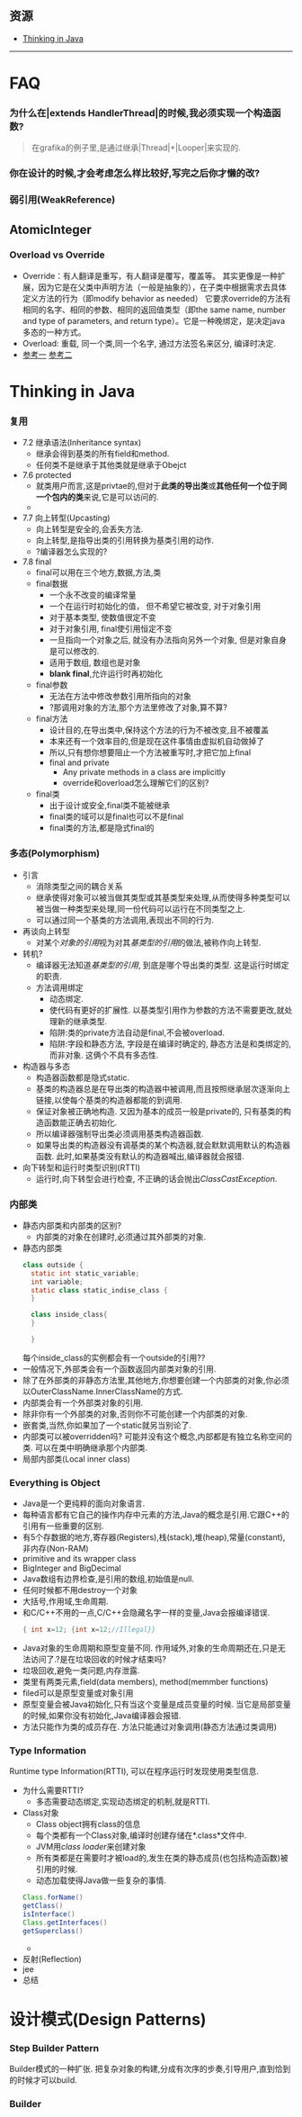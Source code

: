 ## 资源
- [Thinking in Java](http://sd.blackball.lv/library/Thinking_in_Java_4th_edition.pdf)

---
# FAQ

### 为什么在|extends HandlerThread|的时候,我必须实现一个构造函数?
>在grafika的例子里,是通过继承|Thread|+|Looper|来实现的.

### 你在设计的时候,才会考虑怎么样比较好,写完之后你才懒的改?

### 弱引用(WeakReference)

## AtomicInteger

### Overload vs Override
* Override：有人翻译是重写，有人翻译是覆写，覆盖等。
  其实更像是一种扩展，因为它是在父类中声明方法（一般是抽象的），在子类中根据需求去具体定义方法的行为（即modify behavior as needed）
  它要求override的方法有相同的名字、相同的参数、相同的返回值类型（即the same name, number and type of parameters, and return type）。它是一种晚绑定，是决定java多态的一种方式。
* Overload: 重载, 同一个类,同一个名字, 通过方法签名来区分, 编译时决定.
* [参考一](https://users.soe.ucsc.edu/~charlie/book/notes/chap7/sld012.htm)
  [参考二](http://www.programcreek.com/2009/02/overriding-and-overloading-in-java-with-examples/)

# Thinking in Java

### 复用
* 7.2 继承语法(Inheritance syntax)
  * 继承会得到基类的所有field和method.
  * 任何类不是继承于其他类就是继承于Obejct
* 7.6 protected
  * 就类用户而言,这是privtae的,但对于**此类的导出类**或**其他任何一个位于同一个包内的类**来说,它是可以访问的.
  * 
* 7.7 向上转型(Upcasting)
  * 向上转型是安全的,会丢失方法.
  * 向上转型,是指导出类的引用转换为基类引用的动作.
  * ?编译器怎么实现的?
* 7.8 final
  * final可以用在三个地方,数据,方法,类
  * final数据
    * 一个永不改变的编译常量 
    * 一个在运行时初始化的值， 但不希望它被改变, 对于对象引用
    * 对于基本类型, 使数值很定不变
    * 对于对象引用, final使引用恒定不变
    * 一旦指向一个对象之后, 就没有办法指向另外一个对象, 但是对象自身是可以修改的.
    * 适用于数组, 数组也是对象
    * **blank final**,允许运行时再初始化
  * final参数
    * 无法在方法中修改参数引用所指向的对象
    * ?那调用对象的方法,那个方法里修改了对象,算不算?
  * final方法
    * 设计目的,在导出类中,保持这个方法的行为不被改变,且不被覆盖
    * 本来还有一个效率目的,但是现在这件事情由虚拟机自动做掉了
    * 所以,只有想你想要阻止一个方法被重写时,才把它加上final
    * final and private
      * Any private methods in a class are implicitly 
      * override和overload怎么理解它们的区别?
  * final类
    * 出于设计或安全,final类不能被继承
    * final类的域可以是final也可以不是final
    * final类的方法,都是隐式final的

### 多态(Polymorphism)
  - 引言
    * 消除类型之间的耦合关系
    * 继承使得对象可以被当做其类型或其基类型来处理,从而使得多种类型可以被当做一种类型来处理,同一份代码可以运行在不同类型之上.
    * 可以通过同一个基类的方法调用,表现出不同的行为.
  - 再谈向上转型
    * 对某个*对象的引用*视为对其*基类型的引用*的做法,被称作向上转型.
  - 转机?
    * 编译器无法知道*基类型的引用*, 到底是哪个导出类的类型. 这是运行时绑定的职责.
    * 方法调用绑定
      * 动态绑定. 
      * 使代码有更好的扩展性. 以基类型引用作为参数的方法不需要更改,就处理新的继承类型.
      * 陷阱:类的private方法自动是final,不会被overload.
      * 陷阱:字段和静态方法, 字段是在编译时确定的, 静态方法是和类绑定的,而非对象. 这俩个不具有多态性.
  - 构造器与多态
    * 构造器函数都是隐式static.
    * 基类的构造器总是在导出类的构造器中被调用,而且按照继承层次逐渐向上链接,以使每个基类的构造器都能的到调用.
    * 保证对象被正确地构造. 又因为基本的成员一般是private的, 只有基类的构造函数能正确去初始化.
    * 所以编译器强制导出类必须调用基类构造器函数.
    * 如果导出类的构造器没有调基类的某个构造器,就会默默调用默认的构造器函数. 此时,如果基类没有默认的构造器喊出,编译器就会报错.
  - 向下转型和运行时类型识别(RTTI)
    * 运行时,向下转型会进行检查, 不正确的话会抛出*ClassCastException*.

### 内部类
* 静态内部类和内部类的区别?
  * 内部类的对象在创建时,必须通过其外部类的对象.
* 静态内部类
  ```java
  class outside {
    static int static_variable;
    int variable;
    static class static_indise_class {
    }

    class inside_class{
    }

    }
  ```
  每个inside_class的实例都会有一个outside的引用??
* 一般情况下,外部类会有一个函数返回内部类对象的引用.
* 除了在外部类的非静态方法里,其他地方,你想要创建一个内部类的对象,你必须以OuterClassName.InnerClassName的方式.
* 内部类会有一个外部类对象的引用.
* 除非你有一个外部类的对象,否则你不可能创建一个内部类的对象.
* 嵌套类,当然,你如果加了一个static就另当别论了.
* 内部类可以被overridden吗?
  可能并没有这个概念,内部都是有独立名称空间的类.
  可以在类中明确继承那个内部类.
* 局部内部类(Local inner class)

### Everything is Object
* Java是一个更纯粹的面向对象语言.
* 每种语言都有它自己的操作内存中元素的方法,Java的概念是引用.它跟C++的引用有一些重要的区别.
* 有5个存数据的地方,寄存器(Registers),栈(stack),堆(heap),常量(constant),非内存(Non-RAM)
* primitive and its wrapper class
* BigInteger and BigDecimal
* Java数组有边界检查,是引用的数组,初始值是null.
* 任何时候都不用destroy一个对象
* 大括号,作用域,生命周期.
* 和C/C++不用的一点,C/C++会隐藏名字一样的变量,Java会报编译错误.
  ```java
  { int x=12; {int x=12;//Illegal}}
  ```
* Java对象的生命周期和原型变量不同. 作用域外,对象的生命周期还在,只是无法访问了.?是在垃圾回收的时候才结束吗?
* 垃圾回收,避免一类问题,内存泄露.
* 类里有两类元素,field(data members), method(memmber functions)
* filed可以是原型变量或对象引用
* 原型变量会被Java初始化,只有当这个变量是成员变量的时候. 当它是局部变量的时候,如果你没有初始化,Java编译器会报错.
* 方法只能作为类的成员存在. 方法只能通过对象调用(静态方法通过类调用)

### Type Information
Runtime type Information(RTTI), 可以在程序运行时发现使用类型信息.
* 为什么需要RTTI?
  * 多态需要动态绑定,实现动态绑定的机制,就是RTTI.
* Class对象
  * Class object拥有class的信息
  * 每个类都有一个Class对象,编译时创建存储在*.class*文件中.
  * JVM用*class loader*来创建对象
  * 所有类都是在需要时才被load的,发生在类的静态成员(也包括构造函数)被引用的时候.
  * 动态加载使得Java做一些复杂的事情.
  ```java
  Class.forName()
  getClass()
  isInterface()
  Class.getInterfaces()
  getSuperclass()
  
  ```
  *
* 反射(Reflection)
 * jee
* 总结
 
# 设计模式(Design Patterns)

### Step Builder Pattern
Builder模式的一种扩张.
把复杂对象的构建,分成有次序的步奏,引导用户,直到恰到的时候才可以build.

### Builder
